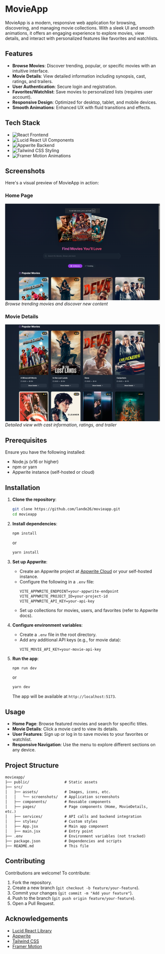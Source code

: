 # MovieApp

MovieApp is a modern, responsive web application for browsing, discovering, and managing movie collections. With a sleek UI and smooth animations, it offers an engaging experience to explore movies, view details, and interact with personalized features like favorites and watchlists.

## Features

- **Browse Movies**: Discover trending, popular, or specific movies with an intuitive interface.
- **Movie Details**: View detailed information including synopsis, cast, ratings, and trailers.
- **User Authentication**: Secure login and registration.
- **Favorites/Watchlist**: Save movies to personalized lists (requires user account).
- **Responsive Design**: Optimized for desktop, tablet, and mobile devices.
- **Smooth Animations**: Enhanced UX with fluid transitions and effects.

## Tech Stack

- <img src="https://img.shields.io/badge/React-61DAFB?logo=react&logoColor=black&style=flat-square" alt="React" height="20"/> Frontend
- <img src="https://img.shields.io/badge/Lucid_React-00C4B4?logo=react&logoColor=white&style=flat-square" alt="Lucid React" height="20"/> UI Components
- <img src="https://img.shields.io/badge/Appwrite-F02E65?logo=appwrite&logoColor=white&style=flat-square" alt="Appwrite" height="20"/> Backend
- <img src="https://img.shields.io/badge/Tailwind_CSS-38B2AC?logo=tailwind-css&logoColor=white&style=flat-square" alt="Tailwind CSS" height="20"/> Styling
- <img src="https://img.shields.io/badge/Framer_Motion-0055FF?logo=framer&logoColor=white&style=flat-square" alt="Framer Motion" height="20"/> Animations

## Screenshots

Here's a visual preview of MovieApp in action:

### Home Page
![MovieApp Home Page](./src/assets/LandingPage.png)
*Browse trending movies and discover new content*

### Movie Details
![Movie Details View](./src/assets/MoviePage.png)
*Detailed view with cast information, ratings, and trailer*


## Prerequisites

Ensure you have the following installed:

- Node.js (v16 or higher)
- npm or yarn
- Appwrite instance (self-hosted or cloud)

## Installation

1. **Clone the repository**:
   ```bash
   git clone https://github.com/lande26/movieapp.git
   cd movieapp
   ```

2. **Install dependencies**:
   ```bash
   npm install
   ```
   or
   ```bash
   yarn install
   ```

3. **Set up Appwrite**:
   - Create an Appwrite project at [Appwrite Cloud](https://appwrite.io/) or your self-hosted instance.
   - Configure the following in a `.env` file:
     ```env
     VITE_APPWRITE_ENDPOINT=your-appwrite-endpoint
     VITE_APPWRITE_PROJECT_ID=your-project-id
     VITE_APPWRITE_API_KEY=your-api-key
     ```
   - Set up collections for movies, users, and favorites (refer to Appwrite docs).

4. **Configure environment variables**:
   - Create a `.env` file in the root directory.
   - Add any additional API keys (e.g., for movie data):
     ```env
     VITE_MOVIE_API_KEY=your-movie-api-key
     ```

5. **Run the app**:
   ```bash
   npm run dev
   ```
   or
   ```bash
   yarn dev
   ```
   The app will be available at `http://localhost:5173`.

## Usage

- **Home Page**: Browse featured movies and search for specific titles.
- **Movie Details**: Click a movie card to view its details.
- **User Features**: Sign up or log in to save movies to your favorites or watchlist.
- **Responsive Navigation**: Use the menu to explore different sections on any device.

## Project Structure

```
movieapp/
├── public/                # Static assets
├── src/
│   ├── assets/            # Images, icons, etc.
│   │   └── screenshots/   # Application screenshots
│   ├── components/        # Reusable components
│   ├── pages/             # Page components (Home, MovieDetails, etc.)
│   ├── services/          # API calls and backend integration
│   ├── styles/            # Custom styles
│   ├── App.jsx            # Main app component
│   ├── main.jsx           # Entry point
├── .env                   # Environment variables (not tracked)
├── package.json           # Dependencies and scripts
├── README.md              # This file
```

## Contributing

Contributions are welcome! To contribute:

1. Fork the repository.
2. Create a new branch (`git checkout -b feature/your-feature`).
3. Commit your changes (`git commit -m "Add your feature"`).
4. Push to the branch (`git push origin feature/your-feature`).
5. Open a Pull Request.

## Acknowledgements

- [Lucid React Library](https://lucid-react.dev/)
- [Appwrite](https://appwrite.io/)
- [Tailwind CSS](https://tailwindcss.com/)
- [Framer Motion](https://www.framer.com/motion/)
